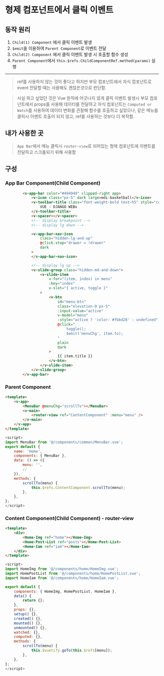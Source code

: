 # 형제 컴포넌트에서 클릭 이벤트
## 동작 원리 
1. `Child(1) Component` 에서 클릭 이벤트 발생
2. `$emit`을 이용하여 `Parent Component`로 이벤트 전달
3. `Child(2) Component` 에서 클릭 이벤트 발생 시 호출할 함수 생성
4. `Parent Component`에서 `this.$refs.ChildComponentRef.method(params)` 실행
***

> ref를 사용하지 않는 것이 좋다고 하지만 부모 컴포넌트에서 자식 컴포넌트로 event 전달할 때는 사용해도 괜찮은것으로 판단함.

> 사실 하고 싶었던 것은 Vue 원칙에 어긋나지 않게 클릭 이벤트 발생시 부모 컴포넌트에서 props를 사용해 데이터를 전달하고 자식 컴포넌트는 `Computed or Watch`를 사용하여 데이터 변화를 관찰해 함수를 호출하고 싶었으나, 같은 메뉴를 클릭시 이벤트 호출이 되지 않고, ref를 사용하는 것보다 더 복작함.

## 내가 사용한 곳 
> `App Bar`에서 메뉴 클릭시 `router-view`로 되어있는 형제 컴포넌트에 이벤트를 전달하고 스크롤되기 위해 사용함

## 구성
### App Bar Component(Child Component)
```html
		<v-app-bar color="#494949" clipped-right app>
			<v-icon class="px-5" dark large>mdi-basketball</v-icon>
			<v-toolbar-title class="font-weight-bold text-h5" style="color: #fbbd28">
				VUE - DJANGO WEBx
			</v-toolbar-title>
			<v-spacer></v-spacer>
			<!-- display breakpoint -->
			<!-- display lg down -->

			<v-app-bar-nav-icon
				class="hidden-lg-and-up"
				@click.stop="drawer = !drawer"
				dark
			>
			</v-app-bar-nav-icon>

			<!-- display lg up -->
			<v-slide-group class="hidden-md-and-down">
				<v-slide-item
					v-for="(item, index) in menu"
					:key="index"
					v-slot="{ active, toggle }"
				>
					<v-btn
						id="menu-btn"
						class="elevation-0 px-5"
						:input-value="active"
						v-model="menu"
						:style="active ? 'color: #fbbd28' : undefined"
						@click="
							toggle();
							$emit('menuChg', item.to);
						"
						plain
						dark
					>
						{{ item.title }}
					</v-btn>
				</v-slide-item>
			</v-slide-group>
		</v-app-bar>
```
### Parent Component
```html
<template>
	<v-app>
		<MenuBar @menuChg="scrollTo"></MenuBar>
		<v-main>
			<router-view ref="ContentComponent" :menu="menu" />
		</v-main>
	</v-app>
</template>
```
```javascript
<script>
import MenuBar from '@/components/common/MenuBar.vue';
export default {
	name: 'Home',
	components: { MenuBar },
	data: () => ({
		menu: '',
		//
	}),
	methods: {
		scrollTo(menu) {
			this.$refs.ContentComponent.scrollTo(menu);
		},
	},
};
</script>
```
### Content Component(Child Component) - router-view
```html
<template>
	<div>
		<Home-Img ref="home"></Home-Img>
		<Home-Post-List ref="posts"></Home-Post-List>
		<Home-Iam ref="iam"></Home-Iam>
	</div>
</template>
```
```javascript
<script>
import HomeImg from '@/components/home/HomeImg.vue';
import HomePostList from '@/components/home/HomePostList.vue';
import HomeIam from '@/components/home/HomeIam.vue';

export default {
	components: { HomeImg, HomePostList, HomeIam },
	data() {
		return {};
	},
	props: {},
	setup() {},
	created() {},
	mounted() {},
	unmounted() {},
	watched: {},
	computed: {},
	methods: {
		scrollTo(menu) {
			this.$vuetify.goTo(this.$refs[menu]);
		},
	},
};
</script>
``` 
